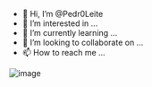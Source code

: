 - 👋 Hi, I’m @Pedr0Leite
- 👀 I’m interested in ...
- 🌱 I’m currently learning ...
- 💞️ I’m looking to collaborate on ...
- 📫 How to reach me ...

![image](https://www.codewars.com/users/Pedr0Leite/badges/small)


<!---
Pedr0Leite/Pedr0Leite is a ✨ special ✨ repository because its `README.md` (this file) appears on your GitHub profile.
You can click the Preview link to take a look at your changes.
--->
